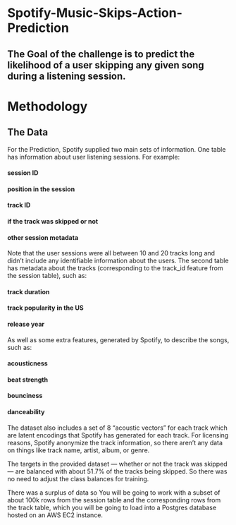 # Spotify-Music-Skips-Action-Prediction

## The Goal of the challenge is to predict the likelihood of a user skipping any given song during a listening session.

# Methodology
## The Data
For the Prediction, Spotify supplied two main sets of information. One table has information about user listening sessions. For example:

#### session ID
#### position in the session
#### track ID
#### if the track was skipped or not
#### other session metadata

Note that the user sessions were all between 10 and 20 tracks long and didn’t include any identifiable information about the users.
The second table has metadata about the tracks (corresponding to the track_id feature from the session table), such as:
#### track duration
#### track popularity in the US
#### release year

As well as some extra features, generated by Spotify, to describe the songs, such as:
#### acousticness
#### beat strength
#### bounciness
#### danceability

The dataset also includes a set of 8 “acoustic vectors” for each track which are latent encodings that Spotify has generated for each track.
For licensing reasons, Spotify anonymize the track information, so there aren’t any data on things like track name, artist, album, or genre.

The targets in the provided dataset — whether or not the track was skipped — are balanced with about 51.7% of the tracks being skipped. So there was no need to adjust the class balances for training.

There was a surplus of data so You will be going to work with a subset of about 100k rows from the session table and the corresponding rows from the track table, which you will be going to load into a Postgres database hosted on an AWS EC2 instance.

